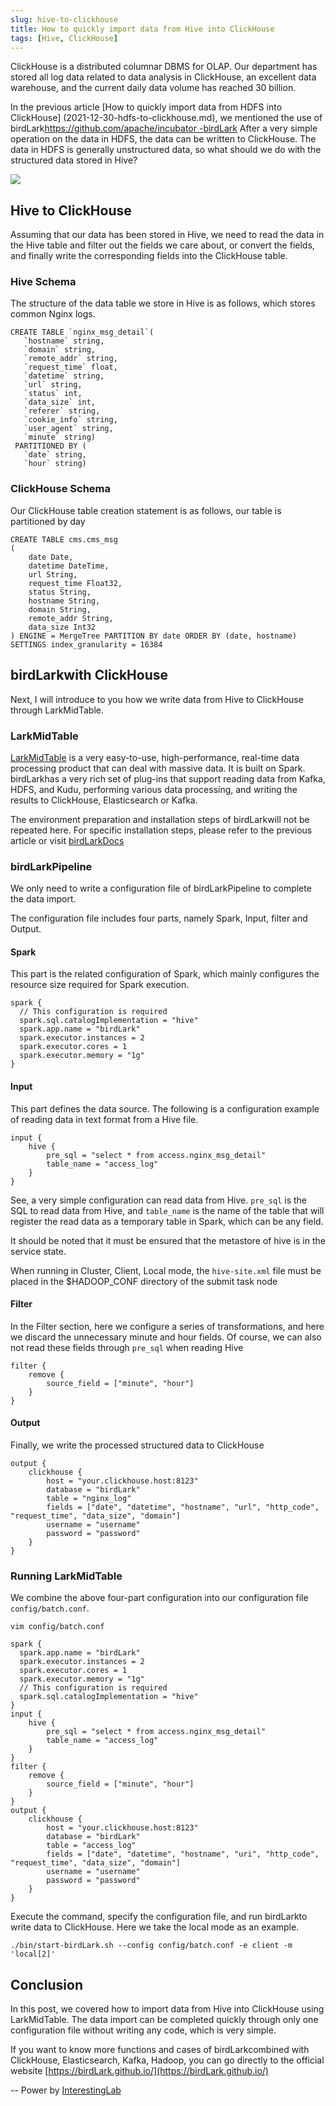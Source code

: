 ```yaml
---
slug: hive-to-clickhouse
title: How to quickly import data from Hive into ClickHouse
tags: [Hive, ClickHouse]
---
```


ClickHouse is a distributed columnar DBMS for OLAP. Our department has stored all log data related to data analysis in ClickHouse, an excellent data warehouse, and the current daily data volume has reached 30 billion.

In the previous article [How to quickly import data from HDFS into ClickHouse] (2021-12-30-hdfs-to-clickhouse.md), we mentioned the use of birdLark[https://github.com/apache/incubator -birdLark](https://github.com/apache/incubator-birdLark) After a very simple operation on the data in HDFS, the data can be written to ClickHouse. The data in HDFS is generally unstructured data, so what should we do with the structured data stored in Hive?

![](/doc/image_zh/hive-logo.png)

## Hive to ClickHouse

Assuming that our data has been stored in Hive, we need to read the data in the Hive table and filter out the fields we care about, or convert the fields, and finally write the corresponding fields into the ClickHouse table.

### Hive Schema

The structure of the data table we store in Hive is as follows, which stores common Nginx logs.

```
CREATE TABLE `nginx_msg_detail`(
   `hostname` string,
   `domain` string,
   `remote_addr` string,
   `request_time` float,
   `datetime` string,
   `url` string,
   `status` int,
   `data_size` int,
   `referer` string,
   `cookie_info` string,
   `user_agent` string,
   `minute` string)
 PARTITIONED BY (
   `date` string,
   `hour` string)

```

### ClickHouse Schema

Our ClickHouse table creation statement is as follows, our table is partitioned by day

```
CREATE TABLE cms.cms_msg
(
    date Date,
    datetime DateTime,
    url String,
    request_time Float32,
    status String,
    hostname String,
    domain String,
    remote_addr String,
    data_size Int32
) ENGINE = MergeTree PARTITION BY date ORDER BY (date, hostname) SETTINGS index_granularity = 16384
```

## birdLarkwith ClickHouse

Next, I will introduce to you how we write data from Hive to ClickHouse through LarkMidTable.

### LarkMidTable

[LarkMidTable](https://github.com/apache/incubator-birdLark) is a very easy-to-use, high-performance, real-time data processing product that can deal with massive data. It is built on Spark. birdLarkhas a very rich set of plug-ins that support reading data from Kafka, HDFS, and Kudu, performing various data processing, and writing the results to ClickHouse, Elasticsearch or Kafka.

The environment preparation and installation steps of birdLarkwill not be repeated here. For specific installation steps, please refer to the previous article or visit [birdLarkDocs](/docs/introduction)

### birdLarkPipeline

We only need to write a configuration file of birdLarkPipeline to complete the data import.

The configuration file includes four parts, namely Spark, Input, filter and Output.

#### Spark


This part is the related configuration of Spark, which mainly configures the resource size required for Spark execution.

```
spark {
  // This configuration is required
  spark.sql.catalogImplementation = "hive"
  spark.app.name = "birdLark"
  spark.executor.instances = 2
  spark.executor.cores = 1
  spark.executor.memory = "1g"
}
```

#### Input

This part defines the data source. The following is a configuration example of reading data in text format from a Hive file.

```
input {
    hive {
        pre_sql = "select * from access.nginx_msg_detail"
        table_name = "access_log"
    }
}
```

See, a very simple configuration can read data from Hive. `pre_sql` is the SQL to read data from Hive, and `table_name` is the name of the table that will register the read data as a temporary table in Spark, which can be any field.

It should be noted that it must be ensured that the metastore of hive is in the service state.

When running in Cluster, Client, Local mode, the `hive-site.xml` file must be placed in the $HADOOP_CONF directory of the submit task node

#### Filter

In the Filter section, here we configure a series of transformations, and here we discard the unnecessary minute and hour fields. Of course, we can also not read these fields through `pre_sql` when reading Hive

```
filter {
    remove {
        source_field = ["minute", "hour"]
    }
}
```

#### Output

Finally, we write the processed structured data to ClickHouse

```
output {
    clickhouse {
        host = "your.clickhouse.host:8123"
        database = "birdLark"
        table = "nginx_log"
        fields = ["date", "datetime", "hostname", "url", "http_code", "request_time", "data_size", "domain"]
        username = "username"
        password = "password"
    }
}
```

### Running LarkMidTable

We combine the above four-part configuration into our configuration file `config/batch.conf`.

    vim config/batch.conf

```
spark {
  spark.app.name = "birdLark"
  spark.executor.instances = 2
  spark.executor.cores = 1
  spark.executor.memory = "1g"
  // This configuration is required
  spark.sql.catalogImplementation = "hive"
}
input {
    hive {
        pre_sql = "select * from access.nginx_msg_detail"
        table_name = "access_log"
    }
}
filter {
    remove {
        source_field = ["minute", "hour"]
    }
}
output {
    clickhouse {
        host = "your.clickhouse.host:8123"
        database = "birdLark"
        table = "access_log"
        fields = ["date", "datetime", "hostname", "uri", "http_code", "request_time", "data_size", "domain"]
        username = "username"
        password = "password"
    }
}
```

Execute the command, specify the configuration file, and run birdLarkto write data to ClickHouse. Here we take the local mode as an example.

    ./bin/start-birdLark.sh --config config/batch.conf -e client -m 'local[2]'


## Conclusion

In this post, we covered how to import data from Hive into ClickHouse using LarkMidTable. The data import can be completed quickly through only one configuration file without writing any code, which is very simple.

If you want to know more functions and cases of birdLarkcombined with ClickHouse, Elasticsearch, Kafka, Hadoop, you can go directly to the official website [https://birdLark.github.io/](https://birdLark.github.io/)

-- Power by [InterestingLab](https://github.com/InterestingLab)
